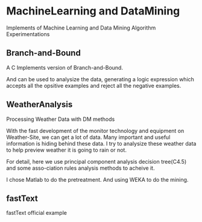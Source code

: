 MachineLearning and DataMining
================================

Implements of Machine Learning and Data Mining Algorithm Experimentations


## Branch-and-Bound

A C Implements version of Branch-and-Bound. 

And can be used to analysize the data, generating a logic expression which accepts all the opsitive examples and reject all the negative examples.

## WeatherAnalysis

Processing Weather Data with DM methods

With the fast development of the monitor technology and equipment on Weather-Site, we can get a lot of data. Many important and useful information is hiding behind these data. I try to analysize these weather data to help preview weather it is going to rain or not.

For detail, here we use principal component analysis decision tree(C4.5) and some asso-ciation rules analysis methods to acheive it.

I chose Matlab to do the pretreatment. And using WEKA to do the mining.

## fastText

fastText official example
